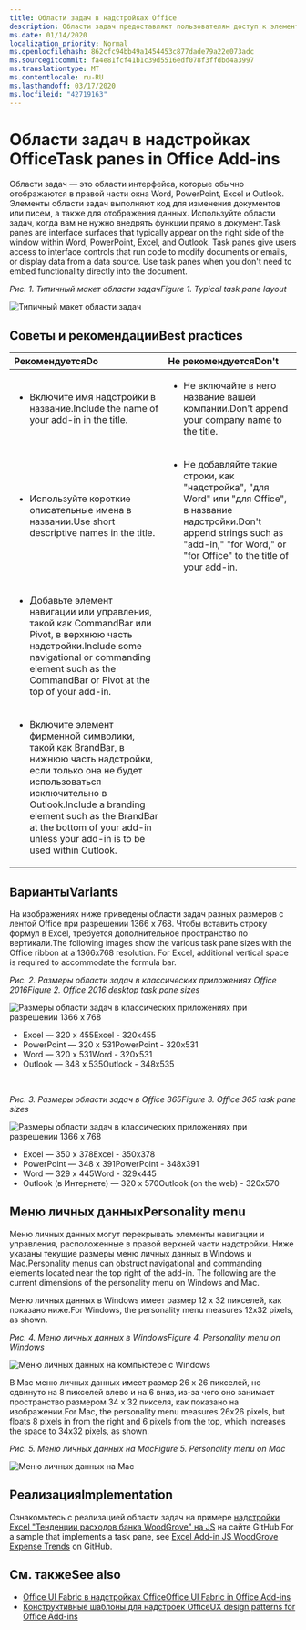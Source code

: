 ```yaml
---
title: Области задач в надстройках Office
description: Области задач предоставляют пользователям доступ к элементам управления интерфейсом, которые выполняют код для изменения документов или сообщений электронной почты, а также для отображения данных из источника данных.
ms.date: 01/14/2020
localization_priority: Normal
ms.openlocfilehash: 862cfc94bb49a1454453c877dade79a22e073adc
ms.sourcegitcommit: fa4e81fcf41b1c39d5516edf078f3ffdbd4a3997
ms.translationtype: MT
ms.contentlocale: ru-RU
ms.lasthandoff: 03/17/2020
ms.locfileid: "42719163"
---
```

# <a name="task-panes-in-office-add-ins"></a><span data-ttu-id="5eda0-103">Области задач в надстройках Office</span><span class="sxs-lookup"><span data-stu-id="5eda0-103">Task panes in Office Add-ins</span></span>
 
<span data-ttu-id="5eda0-p101">Области задач — это области интерфейса, которые обычно отображаются в правой части окна Word, PowerPoint, Excel и Outlook. Элементы области задач выполняют код для изменения документов или писем, а также для отображения данных. Используйте области задач, когда вам не нужно внедрять функции прямо в документ.</span><span class="sxs-lookup"><span data-stu-id="5eda0-p101">Task panes are interface surfaces that typically appear on the right side of the window within Word, PowerPoint, Excel, and Outlook. Task panes give users access to interface controls that run code to modify documents or emails, or display data from a data source. Use task panes when you don't need to embed functionality directly into the document.</span></span>

<span data-ttu-id="5eda0-107">*Рис. 1. Типичный макет области задач*</span><span class="sxs-lookup"><span data-stu-id="5eda0-107">*Figure 1. Typical task pane layout*</span></span>

![Типичный макет области задач](../images/overview-with-app-task-pane.png)

## <a name="best-practices"></a><span data-ttu-id="5eda0-109">Советы и рекомендации</span><span class="sxs-lookup"><span data-stu-id="5eda0-109">Best practices</span></span>

|<span data-ttu-id="5eda0-110">**Рекомендуется**</span><span class="sxs-lookup"><span data-stu-id="5eda0-110">**Do**</span></span>|<span data-ttu-id="5eda0-111">**Не рекомендуется**</span><span class="sxs-lookup"><span data-stu-id="5eda0-111">**Don't**</span></span>|
|:-----|:--------|
|<ul><li><span data-ttu-id="5eda0-112">Включите имя надстройки в название.</span><span class="sxs-lookup"><span data-stu-id="5eda0-112">Include the name of your add-in in the title.</span></span></li></ul>|<ul><li><span data-ttu-id="5eda0-113">Не включайте в него название вашей компании.</span><span class="sxs-lookup"><span data-stu-id="5eda0-113">Don't append your company name to the title.</span></span></li></ul>|
|<ul><li><span data-ttu-id="5eda0-114">Используйте короткие описательные имена в названии.</span><span class="sxs-lookup"><span data-stu-id="5eda0-114">Use short descriptive names in the title.</span></span></li></ul>|<ul><li><span data-ttu-id="5eda0-115">Не добавляйте такие строки, как "надстройка", "для Word" или "для Office", в название надстройки.</span><span class="sxs-lookup"><span data-stu-id="5eda0-115">Don't append strings such as "add-in," "for Word," or "for Office" to the title of your add-in.</span></span></li></ul>|
|<ul><li><span data-ttu-id="5eda0-116">Добавьте элемент навигации или управления, такой как CommandBar или Pivot, в верхнюю часть надстройки.</span><span class="sxs-lookup"><span data-stu-id="5eda0-116">Include some navigational or commanding element such as the CommandBar or Pivot at the top of your add-in.</span></span></li></ul>||
|<ul><li><span data-ttu-id="5eda0-117">Включите элемент фирменной символики, такой как BrandBar, в нижнюю часть надстройки, если только она не будет использоваться исключительно в Outlook.</span><span class="sxs-lookup"><span data-stu-id="5eda0-117">Include a branding element such as the BrandBar at the bottom of your add-in unless your add-in is to be used within Outlook.</span></span></li></ul>||


## <a name="variants"></a><span data-ttu-id="5eda0-118">Варианты</span><span class="sxs-lookup"><span data-stu-id="5eda0-118">Variants</span></span>

<span data-ttu-id="5eda0-p102">На изображениях ниже приведены области задач разных размеров с лентой Office при разрешении 1366 x 768. Чтобы вставить строку формул в Excel, требуется дополнительное пространство по вертикали.</span><span class="sxs-lookup"><span data-stu-id="5eda0-p102">The following images show the various task pane sizes with the Office ribbon at a 1366x768 resolution. For Excel, additional vertical space is required to accommodate the formula bar.</span></span>  

<span data-ttu-id="5eda0-121">*Рис. 2. Размеры области задач в классических приложениях Office 2016*</span><span class="sxs-lookup"><span data-stu-id="5eda0-121">*Figure 2. Office 2016 desktop task pane sizes*</span></span>

![Размеры области задач в классических приложениях при разрешении 1366 x 768](../images/office-2016-taskpane-sizes.png)

- <span data-ttu-id="5eda0-123">Excel — 320 x 455</span><span class="sxs-lookup"><span data-stu-id="5eda0-123">Excel - 320x455</span></span>
- <span data-ttu-id="5eda0-124">PowerPoint — 320 x 531</span><span class="sxs-lookup"><span data-stu-id="5eda0-124">PowerPoint - 320x531</span></span>
- <span data-ttu-id="5eda0-125">Word — 320 x 531</span><span class="sxs-lookup"><span data-stu-id="5eda0-125">Word - 320x531</span></span>
- <span data-ttu-id="5eda0-126">Outlook — 348 x 535</span><span class="sxs-lookup"><span data-stu-id="5eda0-126">Outlook - 348x535</span></span>

<br/>

<span data-ttu-id="5eda0-127">*Рис. 3. Размеры области задач в Office 365*</span><span class="sxs-lookup"><span data-stu-id="5eda0-127">*Figure 3. Office 365 task pane sizes*</span></span>

![Размеры области задач в классических приложениях при разрешении 1366 x 768](../images/office-365-taskpane-sizes.png)

- <span data-ttu-id="5eda0-129">Excel — 350 x 378</span><span class="sxs-lookup"><span data-stu-id="5eda0-129">Excel - 350x378</span></span>
- <span data-ttu-id="5eda0-130">PowerPoint — 348 x 391</span><span class="sxs-lookup"><span data-stu-id="5eda0-130">PowerPoint - 348x391</span></span>
- <span data-ttu-id="5eda0-131">Word — 329 x 445</span><span class="sxs-lookup"><span data-stu-id="5eda0-131">Word - 329x445</span></span>
- <span data-ttu-id="5eda0-132">Outlook (в Интернете) — 320 x 570</span><span class="sxs-lookup"><span data-stu-id="5eda0-132">Outlook (on the web) - 320x570</span></span>

## <a name="personality-menu"></a><span data-ttu-id="5eda0-133">Меню личных данных</span><span class="sxs-lookup"><span data-stu-id="5eda0-133">Personality menu</span></span>

<span data-ttu-id="5eda0-p103">Меню личных данных могут перекрывать элементы навигации и управления, расположенные в правой верхней части надстройки. Ниже указаны текущие размеры меню личных данных в Windows и Mac.</span><span class="sxs-lookup"><span data-stu-id="5eda0-p103">Personality menus can obstruct navigational and commanding elements located near the top right of the add-in. The following are the current dimensions of the personality menu on Windows and Mac.</span></span>

<span data-ttu-id="5eda0-136">Меню личных данных в Windows имеет размер 12 x 32 пикселей, как показано ниже.</span><span class="sxs-lookup"><span data-stu-id="5eda0-136">For Windows, the personality menu measures 12x32 pixels, as shown.</span></span>

<span data-ttu-id="5eda0-137">*Рис. 4. Меню личных данных в Windows*</span><span class="sxs-lookup"><span data-stu-id="5eda0-137">*Figure 4. Personality menu on Windows*</span></span>

![Меню личных данных на компьютере с Windows](../images/personality-menu-win.png)

<span data-ttu-id="5eda0-139">В Mac меню личных данных имеет размер 26 x 26 пикселей, но сдвинуто на 8 пикселей влево и на 6 вниз, из-за чего оно занимает пространство размером 34 x 32 пикселя, как показано на изображении.</span><span class="sxs-lookup"><span data-stu-id="5eda0-139">For Mac, the personality menu measures 26x26 pixels, but floats 8 pixels in from the right and 6 pixels from the top, which increases the space to 34x32 pixels, as shown.</span></span>

<span data-ttu-id="5eda0-140">*Рис. 5. Меню личных данных на Mac*</span><span class="sxs-lookup"><span data-stu-id="5eda0-140">*Figure 5. Personality menu on Mac*</span></span>

![Меню личных данных на Mac](../images/personality-menu-mac.png)

## <a name="implementation"></a><span data-ttu-id="5eda0-142">Реализация</span><span class="sxs-lookup"><span data-stu-id="5eda0-142">Implementation</span></span>

<span data-ttu-id="5eda0-143">Ознакомьтесь с реализацией области задач на примере [надстройки Excel "Тенденции расходов банка WoodGrove" на JS](https://github.com/OfficeDev/Excel-Add-in-WoodGrove-Expense-Trends) на сайте GitHub.</span><span class="sxs-lookup"><span data-stu-id="5eda0-143">For a sample that implements a task pane, see [Excel Add-in JS WoodGrove Expense Trends](https://github.com/OfficeDev/Excel-Add-in-WoodGrove-Expense-Trends) on GitHub.</span></span> 


## <a name="see-also"></a><span data-ttu-id="5eda0-144">См. также</span><span class="sxs-lookup"><span data-stu-id="5eda0-144">See also</span></span>

- [<span data-ttu-id="5eda0-145">Office UI Fabric в надстройках Office</span><span class="sxs-lookup"><span data-stu-id="5eda0-145">Office UI Fabric in Office Add-ins</span></span>](office-ui-fabric.md) 
- [<span data-ttu-id="5eda0-146">Конструктивные шаблоны для надстроек Office</span><span class="sxs-lookup"><span data-stu-id="5eda0-146">UX design patterns for Office Add-ins</span></span>](../design/ux-design-pattern-templates.md)

